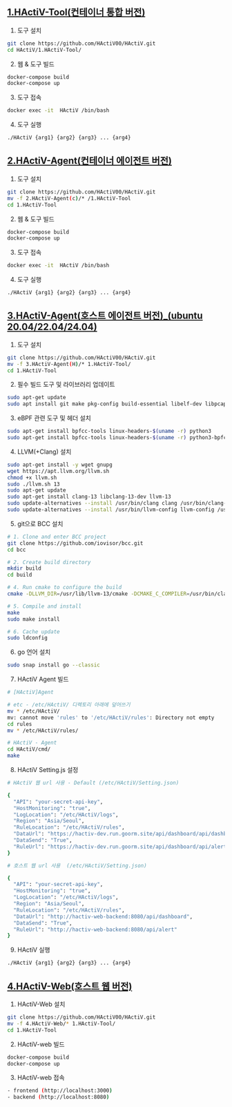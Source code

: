 [<h2> 1.HActiV-Tool(컨테이너 통합 버전) </h2>
](https://github.com/HActiV00/HActiV/tree/main/HActiV-Docker)
  1. 도구 설치
  ```bash
  git clone https://github.com/HActiV00/HActiV.git
  cd HActiV/1.HActiV-Tool/
  ```
  2. 웹 & 도구 빌드
  ```bash
  docker-compose build
  docker-compose up
  ```

  3. 도구 접속
  ```bash
  docker exec -it  HActiV /bin/bash
  ```

  4. 도구 실행
  ```bash
  ./HActiV {arg1} {arg2} {arg3} ... {arg4}
  ```

[<h2> 2.HActiV-Agent(컨테이너 에이전트 버전) </h2>](https://github.com/HActiV00/HActiV/tree/main/HActiV_Agent(C))

  1. 도구 설치
  ```bash
  git clone https://github.com/HActiV00/HActiV.git
  mv -f 2.HActiV-Agent(c)/* /1.HActiV-Tool
  cd 1.HActiV-Tool
  ```
  2. 웹 & 도구 빌드
  ```bash
  docker-compose build
  docker-compose up
  ```

  3. 도구 접속
  ```bash
  docker exec -it  HActiV /bin/bash
  ```

  4. 도구 실행
  ```bash
  ./HActiV {arg1} {arg2} {arg3} ... {arg4}
  ```

[<h2> 3.HActiV-Agent(호스트 에이전트 버전)_(ubuntu 20.04/22.04/24.04) </h2>](https://github.com/HActiV00/HActiV/tree/main/HActiV_Agent(H))

  1. 도구 설치

  ```bash
  git clone https://github.com/HActiV00/HActiV.git
  mv -f 3.HActiV-Agent(H)/* 1.HActiV-Tool/
  cd 1.HActiV-Tool
  ```

  2. 필수 빌드 도구 및 라이브러리 업데이트
  
  ```bash
  sudo apt-get update
  sudo apt install git make pkg-config build-essential libelf-dev libpcap-dev zlib1g-dev cmake
  ```
  
  3. eBPF 관련 도구 및 헤더 설치
  
  ```bash
  sudo apt-get install bpfcc-tools linux-headers-$(uname -r) python3
  sudo apt-get install bpfcc-tools linux-headers-$(uname -r) python3-bpfcc
  ```
  
  4. LLVM(+Clang) 설치
  
  ```bash
  sudo apt-get install -y wget gnupg
  wget https://apt.llvm.org/llvm.sh
  chmod +x llvm.sh
  sudo ./llvm.sh 13
  sudo apt-get update
  sudo apt-get install clang-13 libclang-13-dev llvm-13
  sudo update-alternatives --install /usr/bin/clang clang /usr/bin/clang-13 100
  sudo update-alternatives --install /usr/bin/llvm-config llvm-config /usr/bin/llvm-config-13 100
  ```
  
  5. git으로 BCC 설치
  
  ```bash
  # 1. Clone and enter BCC project
  git clone https://github.com/iovisor/bcc.git
  cd bcc
  
  # 2. Create build directory
  mkdir build
  cd build
  
  # 4. Run cmake to configure the build
  cmake -DLLVM_DIR=/usr/lib/llvm-13/cmake -DCMAKE_C_COMPILER=/usr/bin/clang-13 -DCMAKE_CXX_COMPILER=/usr/bin/clang++-13 ..
  
  # 5. Compile and install
  make
  sudo make install
  
  # 6. Cache update
  sudo ldconfig
  ```
  
  6. go 언어 설치

  ```bash
  sudo snap install go --classic
  ```
  
  7. HActiV Agent 빌드
  
  ```bash
  # [HActiV]Agent
  
  # etc - /etc/HActiV/ 디렉토리 아래에 덮어쓰기
  mv * /etc/HActiV/
  mv: cannot move 'rules' to '/etc/HActiV/rules': Directory not empty
  cd rules
  mv * /etc/HActiV/rules/
  
  # HActiV - Agent
  cd HActiV/cmd/
  make
  ```
  
  8. HActiV Setting.js 설정
  
  ```bash
  # HActiV 웹 url 사용 - Default (/etc/HActiV/Setting.json)
  
  {
    "API": "your-secret-api-key",
    "HostMonitoring": "true",
    "LogLocation": "/etc/HActiV/logs",
    "Region": "Asia/Seoul",
    "RuleLocation": "/etc/HActiV/rules",
    "DataUrl": "https://hactiv-dev.run.goorm.site/api/dashboard/api/dashboard",
    "DataSend": "True",
    "RuleUrl": "https://hactiv-dev.run.goorm.site/api/dashboard/api/alert"
  }
  ```

  ```bash
  # 호스트 웹 url 사용  (/etc/HActiV/Setting.json)
  
  {
    "API": "your-secret-api-key",
    "HostMonitoring": "true",
    "LogLocation": "/etc/HActiV/logs",
    "Region": "Asia/Seoul",
    "RuleLocation": "/etc/HActiV/rules",
    "DataUrl": "http://hactiv-web-backend:8080/api/dashboard",
    "DataSend": "True",
    "RuleUrl": "http://hactiv-web-backend:8080/api/alert"
  }
  ```

  9. HActiV 실행
  ```bash
  ./HActiV {arg1} {arg2} {arg3} ... {arg4}
  ```

[ <h2> 4.HActiV-Web(호스트 웹 버전) </h2> ](https://github.com/HActiV00/HActiV/tree/main/HActiV-Web)

  1. HActiV-Web 설치
  ```bash
  git clone https://github.com/HActiV00/HActiV.git
  mv -f 4.HActiV-Web/* 1.HActiV-Tool/
  cd 1.HActiV-Tool  
  ```

  2. HActiV-web 빌드
  ```bash
  docker-compose build
  docker-compose up
  ```

  3. HActiV-web 접속
  ```bash
  - frontend (http://localhost:3000)
  - backend (http://localhost:8080)
  ```
